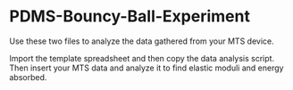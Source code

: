 # PDMS-Bouncy-Ball-Experiment

Use these two files to analyze the data gathered from your MTS device. 

Import the template spreadsheet and then copy the data analysis script. 
Then insert your MTS data and analyze it to find elastic moduli and energy absorbed.
